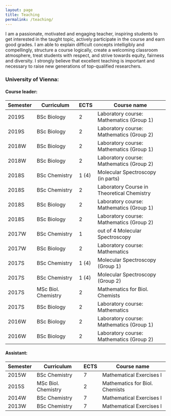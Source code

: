 ```yaml
---
layout: page
title: Teaching
permalink: /teaching/
---
```


I am a passionate, motivated and engaging teacher, inspiring students to get interested in the taught topic, actively participate in the course and earn good grades. I am able to explain difficult concepts intelligibly and compellingly, structure a course logically, create a welcoming classroom atmosphere, treat students with respect, and strive towards equity, fairness and diversity. I strongly believe that excellent teaching is important and necessary to raise new generations of top-qualified researchers.

### University of Vienna:

#### Course leader:

|Semester | Curriculum | ECTS | Course name|
| ----------- | ----------- |----------- |----------- |
|2019S | BSc Biology | 2 | Laboratory course: Mathematics (Group 1) |
|2019S |BSc Biology |2 |Laboratory course: Mathematics (Group 2) 
|2018W |BSc Biology |2 |Laboratory course: Mathematics (Group 1) 
|2018W |BSc Biology |2 |Laboratory course: Mathematics (Group 2) 
|2018S |BSc Chemistry |1 (4)|Molecular Spectroscopy (in parts)
|2018S |BSc Chemistry |2 |Laboratory Course in Theoretical Chemistry 
|2018S |BSc Biology |2 |Laboratory course: Mathematics (Group 1)
|2018S |BSc Biology |2 |Laboratory course: Mathematics (Group 2) 
|2017W |BSc Chemistry |1| out of 4 Molecular Spectroscopy 
|2017W |BSc Biology |2 |Laboratory course: Mathematics 
|2017S |BSc Chemistry |1 (4) |Molecular Spectroscopy (Group 1) 
|2017S |BSc Chemistry |1 (4) |Molecular Spectroscopy (Group 2) 
|2017S |MSc Biol. Chemistry |2| Mathematics for Biol. Chemists
|2017S |BSc Biology |2 |Laboratory course: Mathematics 
|2016W |BSc Biology |2 |Laboratory course: Mathematics (Group 1) 
|2016W |BSc Biology |2 |Laboratory course: Mathematics (Group 2)


#### Assistant:

|Semester | Curriculum | ECTS | Course name|
| ----------- | ----------- |----------- |----------- |
|2015W |BSc Chemistry |7 |Mathematical Exercises I 
|2015S |MSc Biol. Chemistry |2| Mathematics for Biol. Chemists 
|2014W |BSc Chemistry |7 |Mathematical Exercises I 
|2013W |BSc Chemistry |7 |Mathematical Exercises I 
